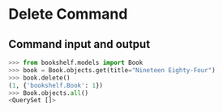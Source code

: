 # Delete Command

## Command input and output
```python
>>> from bookshelf.models import Book
>>> book = Book.objects.get(title="Nineteen Eighty-Four")
>>> book.delete()
(1, {'bookshelf.Book': 1})
>>> Book.objects.all()
<QuerySet []>
```